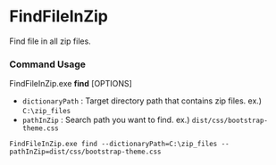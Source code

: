 # FindFileInZip

Find file in all zip files. 

### Command Usage

FindFileInZip.exe **find** [OPTIONS]

- `dictionaryPath` : Target directory path that contains zip files. ex.) `C:\zip_files`
- `pathInZip` : Search path you want to find. ex.) `dist/css/bootstrap-theme.css`

```
FindFileInZip.exe find --dictionaryPath=C:\zip_files --pathInZip=dist/css/bootstrap-theme.css
```